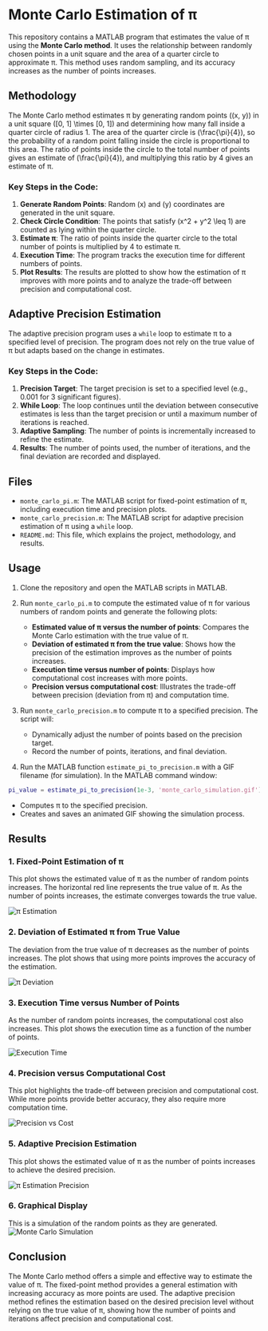 # Monte Carlo Estimation of π

This repository contains a MATLAB program that estimates the value of π using the **Monte Carlo method**. It uses the relationship between randomly chosen points in a unit square and the area of a quarter circle to approximate π. This method uses random sampling, and its accuracy increases as the number of points increases.

## Methodology

The Monte Carlo method estimates π by generating random points \((x, y)\) in a unit square \([0, 1] \times [0, 1]\) and determining how many fall inside a quarter circle of radius 1. The area of the quarter circle is \(\frac{\pi}{4}\), so the probability of a random point falling inside the circle is proportional to this area. The ratio of points inside the circle to the total number of points gives an estimate of \(\frac{\pi}{4}\), and multiplying this ratio by 4 gives an estimate of π.

### Key Steps in the Code:
1. **Generate Random Points**: Random \(x\) and \(y\) coordinates are generated in the unit square.
2. **Check Circle Condition**: The points that satisfy \(x^2 + y^2 \leq 1\) are counted as lying within the quarter circle.
3. **Estimate π**: The ratio of points inside the quarter circle to the total number of points is multiplied by 4 to estimate π.
4. **Execution Time**: The program tracks the execution time for different numbers of points.
5. **Plot Results**: The results are plotted to show how the estimation of π improves with more points and to analyze the trade-off between precision and computational cost.

## Adaptive Precision Estimation

The adaptive precision program uses a `while` loop to estimate π to a specified level of precision. The program does not rely on the true value of π but adapts based on the change in estimates.

### Key Steps in the Code:
1. **Precision Target**: The target precision is set to a specified level (e.g., 0.001 for 3 significant figures).
2. **While Loop**: The loop continues until the deviation between consecutive estimates is less than the target precision or until a maximum number of iterations is reached.
3. **Adaptive Sampling**: The number of points is incrementally increased to refine the estimate.
4. **Results**: The number of points used, the number of iterations, and the final deviation are recorded and displayed.

## Files
- `monte_carlo_pi.m`: The MATLAB script for fixed-point estimation of π, including execution time and precision plots.
- `monte_carlo_precision.m`: The MATLAB script for adaptive precision estimation of π using a `while` loop.
- `README.md`: This file, which explains the project, methodology, and results.

## Usage
1. Clone the repository and open the MATLAB scripts in MATLAB.
2. Run `monte_carlo_pi.m` to compute the estimated value of π for various numbers of random points and generate the following plots:
   - **Estimated value of π versus the number of points**: Compares the Monte Carlo estimation with the true value of π.
   - **Deviation of estimated π from the true value**: Shows how the precision of the estimation improves as the number of points increases.
   - **Execution time versus number of points**: Displays how computational cost increases with more points.
   - **Precision versus computational cost**: Illustrates the trade-off between precision (deviation from π) and computation time.

3. Run `monte_carlo_precision.m` to compute π to a specified precision. The script will:
   - Dynamically adjust the number of points based on the precision target.
   - Record the number of points, iterations, and final deviation.

4. Run the MATLAB function `estimate_pi_to_precision.m` with a GIF filename (for simulation). In the MATLAB command window:
```matlab
pi_value = estimate_pi_to_precision(1e-3, 'monte_carlo_simulation.gif');
```
   - Computes π to the specified precision.
   - Creates and saves an animated GIF showing the simulation process. 

## Results

### 1. Fixed-Point Estimation of π
This plot shows the estimated value of π as the number of random points increases. The horizontal red line represents the true value of π. As the number of points increases, the estimate converges towards the true value.

![π Estimation](./Result_Files/pi_estimation_plot.png)

### 2. Deviation of Estimated π from True Value
The deviation from the true value of π decreases as the number of points increases. The plot shows that using more points improves the accuracy of the estimation.

![π Deviation](./Result_Files/pi_deviation_plot.png)

### 3. Execution Time versus Number of Points
As the number of random points increases, the computational cost also increases. This plot shows the execution time as a function of the number of points.

![Execution Time](./Result_Files/execution_time_plot.png)

### 4. Precision versus Computational Cost
This plot highlights the trade-off between precision and computational cost. While more points provide better accuracy, they also require more computation time.

![Precision vs Cost](./Result_Files/precision_vs_cost_plot.png)

### 5. Adaptive Precision Estimation
This plot shows the estimated value of π as the number of points increases to achieve the desired precision.

![π Estimation Precision](./Result_Files/pi_estimation_precision_plot.png)

### 6. Graphical Display
This is a simulation of the random points as they are generated.
![Monte Carlo Simulation](./Result_Files/monte_carlo_simulation.gif)

## Conclusion
The Monte Carlo method offers a simple and effective way to estimate the value of π. The fixed-point method provides a general estimation with increasing accuracy as more points are used. The adaptive precision method refines the estimation based on the desired precision level without relying on the true value of π, showing how the number of points and iterations affect precision and computational cost.